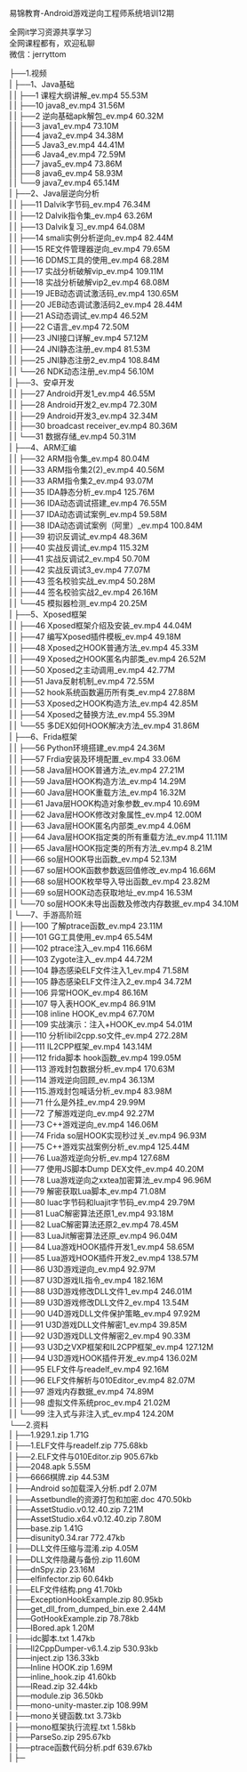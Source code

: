 易锦教育-Android游戏逆向工程师系统培训12期

全网it学习资源共享学习<br>全网课程都有，欢迎私聊<br>微信：jerryttom<br>

├──1.视频<br> | ├──1、Java基础<br> | | ├──1 课程大纲讲解_ev.mp4 55.53M<br> | | ├──10 java8_ev.mp4 31.56M<br> | | ├──2 逆向基础apk解包_ev.mp4 60.32M<br> | | ├──3 java1_ev.mp4 73.10M<br> | | ├──4 java2_ev.mp4 34.38M<br> | | ├──5 Java3_ev.mp4 44.41M<br> | | ├──6 Java4_ev.mp4 72.59M<br> | | ├──7 java5_ev.mp4 73.86M<br> | | ├──8 java6_ev.mp4 58.93M<br> | | └──9 java7_ev.mp4 65.14M<br> | ├──2、Java层逆向分析<br> | | ├──11 Dalvik字节码_ev.mp4 76.34M<br> | | ├──12 Dalvik指令集_ev.mp4 63.26M<br> | | ├──13 Dalvik复习_ev.mp4 64.08M<br> | | ├──14 smali实例分析逆向_ev.mp4 82.44M<br> | | ├──15 RE文件管理器逆向_ev.mp4 79.65M<br> | | ├──16 DDMS工具的使用_ev.mp4 68.28M<br> | | ├──17 实战分析破解vip_ev.mp4 109.11M<br> | | ├──18 实战分析破解vip2_ev.mp4 68.08M<br> | | ├──19 JEB动态调试激活码_ev.mp4 130.65M<br> | | ├──20 JEB动态调试激活码2_ev.mp4 28.44M<br> | | ├──21 AS动态调试_ev.mp4 46.52M<br> | | ├──22 C语言_ev.mp4 72.50M<br> | | ├──23 JNI接口详解_ev.mp4 57.12M<br> | | ├──24 JNI静态注册_ev.mp4 81.53M<br> | | ├──25 JNI静态注册2_ev.mp4 108.84M<br> | | └──26 NDK动态注册_ev.mp4 56.10M<br> | ├──3、安卓开发<br> | | ├──27 Android开发1_ev.mp4 46.55M<br> | | ├──28 Android开发2_ev.mp4 72.30M<br> | | ├──29 Android开发3_ev.mp4 32.34M<br> | | ├──30 broadcast receiver_ev.mp4 80.36M<br> | | └──31 数据存储_ev.mp4 50.31M<br> | ├──4、ARM汇编<br> | | ├──32 ARM指令集_ev.mp4 80.04M<br> | | ├──33 ARM指令集2(2)_ev.mp4 40.56M<br> | | ├──33 ARM指令集2_ev.mp4 93.07M<br> | | ├──35 IDA静态分析_ev.mp4 125.76M<br> | | ├──36 IDA动态调试搭建_ev.mp4 76.55M<br> | | ├──37 IDA动态调试案例_ev.mp4 59.58M<br> | | ├──38 IDA动态调试案例（阿里）_ev.mp4 100.84M<br> | | ├──39 初识反调试_ev.mp4 48.36M<br> | | ├──40 实战反调试_ev.mp4 115.32M<br> | | ├──41 实战反调试2_ev.mp4 50.70M<br> | | ├──42 实战反调试3_ev.mp4 77.07M<br> | | ├──43 签名校验实战_ev.mp4 50.28M<br> | | ├──44 签名校验实战2_ev.mp4 26.16M<br> | | └──45 模拟器检测_ev.mp4 20.25M<br> | ├──5、Xposed框架<br> | | ├──46 Xposed框架介绍及安装_ev.mp4 44.04M<br> | | ├──47 编写Xposed插件模板_ev.mp4 49.18M<br> | | ├──48 Xposed之HOOK普通方法_ev.mp4 45.33M<br> | | ├──49 Xposed之HOOK匿名内部类_ev.mp4 26.52M<br> | | ├──50 Xposed之主动调用_ev.mp4 42.77M<br> | | ├──51 Java反射机制_ev.mp4 72.55M<br> | | ├──52 hook系统函数遍历所有类_ev.mp4 27.88M<br> | | ├──53 Xposed之HOOK构造方法_ev.mp4 42.85M<br> | | ├──54 Xposed之替换方法_ev.mp4 55.39M<br> | | └──55 多DEX如何HOOK解决方法_ev.mp4 31.86M<br> | ├──6、Frida框架<br> | | ├──56 Python环境搭建_ev.mp4 24.36M<br> | | ├──57 Frdia安装及环境配置_ev.mp4 33.06M<br> | | ├──58 Java层HOOK普通方法_ev.mp4 27.21M<br> | | ├──59 Java层HOOK构造方法_ev.mp4 14.29M<br> | | ├──60 Java层HOOK重载方法_ev.mp4 16.32M<br> | | ├──61 Java层HOOK构造对象参数_ev.mp4 10.69M<br> | | ├──62 Java层HOOK修改对象属性_ev.mp4 12.00M<br> | | ├──63 Java层HOOK匿名内部类_ev.mp4 4.06M<br> | | ├──64 Java层HOOK指定类的所有重载方法_ev.mp4 11.11M<br> | | ├──65 Java层HOOK指定类的所有方法_ev.mp4 8.21M<br> | | ├──66 so层HOOK导出函数_ev.mp4 52.13M<br> | | ├──67 so层HOOK函数参数返回值修改_ev.mp4 16.66M<br> | | ├──68 so层HOOK枚举导入导出函数_ev.mp4 23.82M<br> | | ├──69 so层HOOK动态获取地址_ev.mp4 16.53M<br> | | └──70 so层HOOK未导出函数及修改内存数据_ev.mp4 34.10M<br> | └──7、手游高阶班<br> | | ├──100 了解ptrace函数_ev.mp4 23.11M<br> | | ├──101 GG工具使用_ev.mp4 65.54M<br> | | ├──102 ptrace注入_ev.mp4 116.66M<br> | | ├──103 Zygote注入_ev.mp4 44.72M<br> | | ├──104 静态感染ELF文件注入1_ev.mp4 71.58M<br> | | ├──105 静态感染ELF文件注入2_ev.mp4 34.72M<br> | | ├──106 异常HOOK_ev.mp4 86.16M<br> | | ├──107 导入表HOOK_ev.mp4 86.91M<br> | | ├──108 inline HOOK_ev.mp4 67.70M<br> | | ├──109 实战演示：注入+HOOK_ev.mp4 54.01M<br> | | ├──110 分析libil2cpp.so文件_ev.mp4 272.28M<br> | | ├──111 IL2CPP框架_ev.mp4 143.14M<br> | | ├──112 frida脚本 hook函数_ev.mp4 199.05M<br> | | ├──113 游戏封包数据分析_ev.mp4 170.63M<br> | | ├──114 游戏逆向回顾_ev.mp4 36.13M<br> | | ├──115.游戏封包喊话分析_ev.mp4 83.98M<br> | | ├──71 什么是外挂_ev.mp4 29.99M<br> | | ├──72 了解游戏逆向_ev.mp4 92.27M<br> | | ├──73 C++游戏逆向_ev.mp4 146.06M<br> | | ├──74 Frida so层HOOK实现秒过关_ev.mp4 96.93M<br> | | ├──75 C++游戏实战案例分析_ev.mp4 125.44M<br> | | ├──76 Lua游戏逆向分析_ev.mp4 127.68M<br> | | ├──77 使用JS脚本Dump DEX文件_ev.mp4 40.20M<br> | | ├──78 Lua游戏逆向之xxtea加密算法_ev.mp4 96.96M<br> | | ├──79 解密获取Lua脚本_ev.mp4 71.08M<br> | | ├──80 luac字节码和luajit字节码_ev.mp4 29.79M<br> | | ├──81 LuaC解密算法还原1_ev.mp4 93.18M<br> | | ├──82 LuaC解密算法还原2_ev.mp4 78.45M<br> | | ├──83 LuaJit解密算法还原_ev.mp4 96.04M<br> | | ├──84 Lua游戏HOOK插件开发1_ev.mp4 58.65M<br> | | ├──85 Lua游戏HOOK插件开发2_ev.mp4 138.57M<br> | | ├──86 U3D游戏逆向_ev.mp4 92.97M<br> | | ├──87 U3D游戏IL指令_ev.mp4 182.16M<br> | | ├──88 U3D游戏修改DLL文件1_ev.mp4 246.01M<br> | | ├──89 U3D游戏修改DLL文件2_ev.mp4 13.54M<br> | | ├──90 U4D游戏DLL文件保护策略_ev.mp4 97.92M<br> | | ├──91 U3D游戏DLL文件解密1_ev.mp4 39.85M<br> | | ├──92 U3D游戏DLL文件解密2_ev.mp4 90.33M<br> | | ├──93 U3D之VXP框架和IL2CPP框架_ev.mp4 127.12M<br> | | ├──94 U3D游戏HOOK插件开发_ev.mp4 136.02M<br> | | ├──95 ELF文件与readelf_ev.mp4 92.16M<br> | | ├──96 ELF文件解析与010Editor_ev.mp4 82.07M<br> | | ├──97 游戏内存数据_ev.mp4 74.89M<br> | | ├──98 虚拟文件系统proc_ev.mp4 21.02M<br> | | └──99 注入式与非注入式_ev.mp4 124.20M<br> └──2.资料<br> | ├──1.929.1.zip 1.71G<br> | ├──1.ELF文件与readelf.zip 775.68kb<br> | ├──2.ELF文件与010Editor.zip 905.67kb<br> | ├──2048.apk 5.55M<br> | ├──6666棋牌.zip 44.53M<br> | ├──Android so加载深入分析.pdf 2.07M<br> | ├──Assetbundle的资源打包和加密.doc 470.50kb<br> | ├──AssetStudio.v0.12.40.zip 7.21M<br> | ├──AssetStudio.x64.v0.12.40.zip 7.80M<br> | ├──base.zip 1.41G<br> | ├──disunity0.34.rar 772.47kb<br> | ├──DLL文件压缩与混淆.zip 4.05M<br> | ├──DLL文件隐藏与备份.zip 11.60M<br> | ├──dnSpy.zip 23.16M<br> | ├──elfinfector.zip 60.64kb<br> | ├──ELF文件结构.png 41.70kb<br> | ├──ExceptionHookExample.zip 80.95kb<br> | ├──get_dll_from_dumped_bin.exe 2.44M<br> | ├──GotHookExample.zip 78.78kb<br> | ├──IBored.apk 1.20M<br> | ├──idc脚本.txt 1.47kb<br> | ├──Il2CppDumper-v6.1.4.zip 530.93kb<br> | ├──inject.zip 136.33kb<br> | ├──Inline HOOK.zip 1.69M<br> | ├──inline_hook.zip 41.60kb<br> | ├──IRead.zip 32.44kb<br> | ├──module.zip 36.50kb<br> | ├──mono-unity-master.zip 108.99M<br> | ├──mono关键函数.txt 3.73kb<br> | ├──mono框架执行流程.txt 1.58kb<br> | ├──ParseSo.zip 295.67kb<br> | ├──ptrace函数代码分析.pdf 639.67kb<br> | ├─